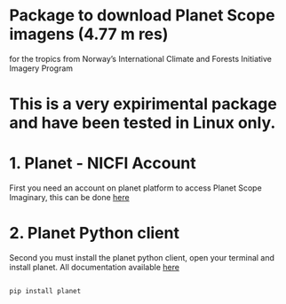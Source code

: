 # Package to download Planet Scope imagens (4.77 m res) 

for the tropics from Norway’s International Climate and Forests Initiative Imagery Program

# This is a very expirimental package and have been tested in Linux only.

# 1. Planet - NICFI Account

First you need an account on planet platform to access Planet Scope Imaginary, this can be done [here](https://www.planet.com/nicfi/)


# 2. Planet Python client

Second you must install the planet python client, open your terminal and install planet. All documentation available [here](https://github.com/planetlabs/planet-client-python)

```

pip install planet

```

